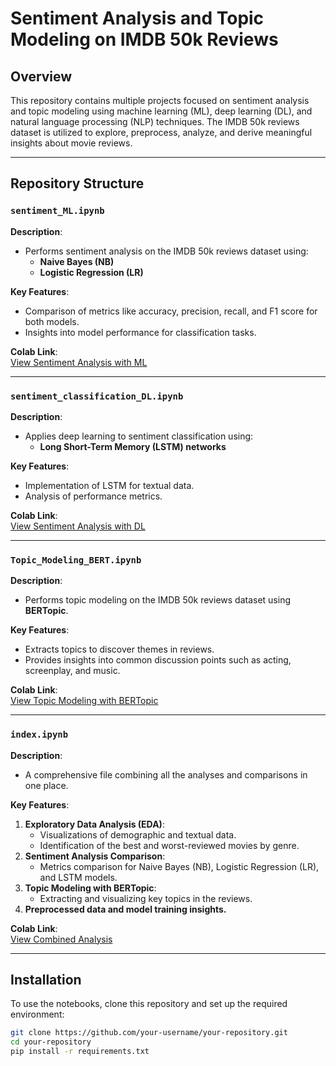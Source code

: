 # **Sentiment Analysis and Topic Modeling on IMDB 50k Reviews**

## **Overview**
This repository contains multiple projects focused on sentiment analysis and topic modeling using machine learning (ML), deep learning (DL), and natural language processing (NLP) techniques. The IMDB 50k reviews dataset is utilized to explore, preprocess, analyze, and derive meaningful insights about movie reviews.

---

## **Repository Structure**

### **`sentiment_ML.ipynb`**
**Description**:
- Performs sentiment analysis on the IMDB 50k reviews dataset using:
  - **Naive Bayes (NB)**
  - **Logistic Regression (LR)**

**Key Features**:
- Comparison of metrics like accuracy, precision, recall, and F1 score for both models.
- Insights into model performance for classification tasks.

**Colab Link**:  
[View Sentiment Analysis with ML](https://colab.research.google.com/github/AmeenHamza/IMDB-Sentiment-Analysis/blob/main/sentiment_ML.ipynb)

---

### **`sentiment_classification_DL.ipynb`**
**Description**:
- Applies deep learning to sentiment classification using:
  - **Long Short-Term Memory (LSTM) networks**

**Key Features**:
- Implementation of LSTM for textual data.
- Analysis of performance metrics.

**Colab Link**:  
[View Sentiment Analysis with DL](https://colab.research.google.com/github/AmeenHamza/IMDB-Sentiment-Analysis/blob/main/sentiment_classification_DL.ipynb)

---

### **`Topic_Modeling_BERT.ipynb`**
**Description**:
- Performs topic modeling on the IMDB 50k reviews dataset using **BERTopic**.

**Key Features**:
- Extracts topics to discover themes in reviews.
- Provides insights into common discussion points such as acting, screenplay, and music.

**Colab Link**:  
[View Topic Modeling with BERTopic](https://colab.research.google.com/github/AmeenHamza/IMDB-Sentiment-Analysis/blob/main/Topic_Modeling_BERT.ipynb)

---

### **`index.ipynb`**
**Description**:
- A comprehensive file combining all the analyses and comparisons in one place.

**Key Features**:
1. **Exploratory Data Analysis (EDA)**:
   - Visualizations of demographic and textual data.
   - Identification of the best and worst-reviewed movies by genre.
2. **Sentiment Analysis Comparison**:
   - Metrics comparison for Naive Bayes (NB), Logistic Regression (LR), and LSTM models.
3. **Topic Modeling with BERTopic**:
   - Extracting and visualizing key topics in the reviews.
4. **Preprocessed data and model training insights.**

**Colab Link**:  
[View Combined Analysis](https://colab.research.google.com/github/AmeenHamza/IMDB-Sentiment-Analysis/blob/main/index.ipynb)

---

## **Installation**

To use the notebooks, clone this repository and set up the required environment:

```bash
git clone https://github.com/your-username/your-repository.git
cd your-repository
pip install -r requirements.txt
